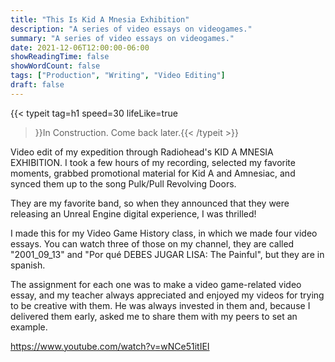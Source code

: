 ```yaml
---
title: "This Is Kid A Mnesia Exhibition"
description: "A series of video essays on videogames."
summary: "A series of video essays on videogames."
date: 2021-12-06T12:00:00-06:00
showReadingTime: false
showWordCount: false
tags: ["Production", "Writing", "Video Editing"]
draft: false
---
```


{{< typeit
    tag=h1
    speed=30
    lifeLike=true
 >}}In Construction. Come back later.{{< /typeit >}}

 Video edit of my expedition through Radiohead's KID A MNESIA EXHIBITION. I took a few hours of my recording, selected my favorite moments, grabbed promotional material for Kid A and Amnesiac, and synced them up to the song Pulk/Pull Revolving Doors.

They are my favorite band, so when they announced that they were releasing an Unreal Engine digital experience, I was thrilled! 

I made this for my Video Game History class, in which we made four video essays. You can watch three of those on my channel, they are called "2001_09_13" and "Por qué DEBES JUGAR LISA: The Painful", but they are in spanish.

The assignment for each one was to make a video game-related video essay, and my teacher always appreciated and enjoyed my videos for trying to be creative with them. He was always invested in them and, because I delivered them early, asked me to share them with my peers to set an example.

https://www.youtube.com/watch?v=wNCe51itIEI